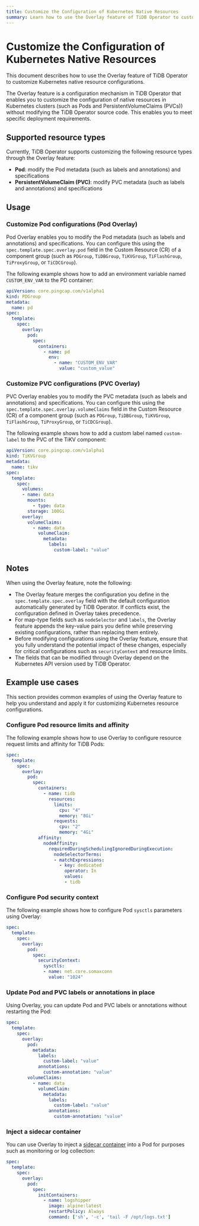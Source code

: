 ```yaml
---
title: Customize the Configuration of Kubernetes Native Resources
summary: Learn how to use the Overlay feature of TiDB Operator to customize Kubernetes native resources such as Pods and PersistentVolumeClaims to meet various deployment needs.
---
```


# Customize the Configuration of Kubernetes Native Resources

This document describes how to use the Overlay feature of TiDB Operator to customize Kubernetes native resource configurations.

The Overlay feature is a configuration mechanism in TiDB Operator that enables you to customize the configuration of native resources in Kubernetes clusters (such as Pods and PersistentVolumeClaims (PVCs)) without modifying the TiDB Operator source code. This enables you to meet specific deployment requirements.

## Supported resource types

Currently, TiDB Operator supports customizing the following resource types through the Overlay feature:

- **Pod**: modify the Pod metadata (such as labels and annotations) and specifications
- **PersistentVolumeClaim (PVC)**: modify PVC metadata (such as labels and annotations) and specifications

## Usage

### Customize Pod configurations (Pod Overlay)

Pod Overlay enables you to modify the Pod metadata (such as labels and annotations) and specifications. You can configure this using the `spec.template.spec.overlay.pod` field in the Custom Resource (CR) of a component group (such as `PDGroup`, `TiDBGroup`, `TiKVGroup`, `TiFlashGroup`, `TiProxyGroup`, or `TiCDCGroup`).

The following example shows how to add an environment variable named `CUSTOM_ENV_VAR` to the PD container:

```yaml
apiVersion: core.pingcap.com/v1alpha1
kind: PDGroup
metadata:
  name: pd
spec:
  template:
    spec:
      overlay:
        pod:
          spec:
            containers:
              - name: pd
                env:
                  - name: "CUSTOM_ENV_VAR"
                    value: "custom_value"
```

### Customize PVC configurations (PVC Overlay)

PVC Overlay enables you to modify the PVC metadata (such as labels and annotations) and specifications. You can configure this using the `spec.template.spec.overlay.volumeClaims` field in the Custom Resource (CR) of a component group (such as `PDGroup`, `TiDBGroup`, `TiKVGroup`, `TiFlashGroup`, `TiProxyGroup`, or `TiCDCGroup`).

The following example shows how to add a custom label named `custom-label` to the PVC of the TiKV component:

```yaml
apiVersion: core.pingcap.com/v1alpha1
kind: TiKVGroup
metadata:
  name: tikv
spec:
  template:
    spec:
      volumes:
      - name: data
        mounts:
          - type: data
        storage: 100Gi
      overlay:
        volumeClaims:
          - name: data
            volumeClaim:
              metadata:
                labels:
                  custom-label: "value"
```

## Notes

When using the Overlay feature, note the following:

- The Overlay feature merges the configuration you define in the `spec.template.spec.overlay` field with the default configuration automatically generated by TiDB Operator. If conflicts exist, the configuration defined in Overlay takes precedence.
- For map-type fields such as `nodeSelector` and `labels`, the Overlay feature appends the key-value pairs you define while preserving existing configurations, rather than replacing them entirely.
- Before modifying configurations using the Overlay feature, ensure that you fully understand the potential impact of these changes, especially for critical configurations such as `securityContext` and resource limits.
- The fields that can be modified through Overlay depend on the Kubernetes API version used by TiDB Operator.

## Example use cases

This section provides common examples of using the Overlay feature to help you understand and apply it for customizing Kubernetes resource configurations.

### Configure Pod resource limits and affinity

The following example shows how to use Overlay to configure resource request limits and affinity for TiDB Pods:

```yaml
spec:
  template:
    spec:
      overlay:
        pod:
          spec:
            containers:
              - name: tidb
                resources:
                  limits:
                    cpu: "4"
                    memory: "8Gi"
                  requests:
                    cpu: "2"
                    memory: "4Gi"
            affinity:
              nodeAffinity:
                requiredDuringSchedulingIgnoredDuringExecution:
                  nodeSelectorTerms:
                  - matchExpressions:
                    - key: dedicated
                      operator: In
                      values:
                      - tidb
```

### Configure Pod security context

The following example shows how to configure Pod `sysctls` parameters using Overlay:

```yaml
spec:
  template:
    spec:
      overlay:
        pod:
          spec:
            securityContext:
              sysctls:
              - name: net.core.somaxconn
                value: "1024"
```

### Update Pod and PVC labels or annotations in place

Using Overlay, you can update Pod and PVC labels or annotations without restarting the Pod:

```yaml
spec:
  template:
    spec:
      overlay:
        pod:
          metadata:
            labels:
              custom-label: "value"
            annotations:
              custom-annotation: "value"
        volumeClaims:
          - name: data
            volumeClaim:
              metadata:
                labels:
                  custom-label: "value"
                annotations:
                  custom-annotation: "value"
```

### Inject a sidecar container

You can use Overlay to inject a [sidecar container](https://kubernetes.io/docs/concepts/workloads/pods/#sidecar-containers) into a Pod for purposes such as monitoring or log collection:

```yaml
spec:
  template:
    spec:
      overlay:
        pod:
          spec:
            initContainers:
              - name: logshipper
                image: alpine:latest
                restartPolicy: Always
                command: ['sh', '-c', 'tail -F /opt/logs.txt']
```
